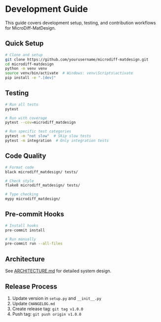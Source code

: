 # Development Guide

This guide covers development setup, testing, and contribution workflows for MicroDiff-MatDesign.

## Quick Setup

```bash
# Clone and setup
git clone https://github.com/yourusername/microdiff-matdesign.git
cd microdiff-matdesign
python -m venv venv
source venv/bin/activate  # Windows: venv\Scripts\activate
pip install -e ".[dev]"
```

## Testing

```bash
# Run all tests
pytest

# Run with coverage
pytest --cov=microdiff_matdesign

# Run specific test categories
pytest -m "not slow"  # Skip slow tests
pytest -m integration  # Only integration tests
```

## Code Quality

```bash
# Format code
black microdiff_matdesign/ tests/

# Check style
flake8 microdiff_matdesign/ tests/

# Type checking
mypy microdiff_matdesign/
```

## Pre-commit Hooks

```bash
# Install hooks
pre-commit install

# Run manually
pre-commit run --all-files
```

## Architecture

See [ARCHITECTURE.md](ARCHITECTURE.md) for detailed system design.

## Release Process

1. Update version in `setup.py` and `__init__.py`
2. Update `CHANGELOG.md`
3. Create release tag: `git tag v1.0.0`
4. Push tag: `git push origin v1.0.0`